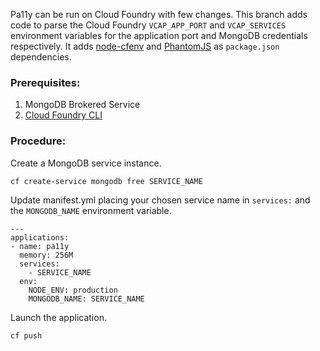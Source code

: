 Pa11y can be run on Cloud Foundry with few changes. This branch adds code to parse the Cloud Foundry `VCAP_APP_PORT` and `VCAP_SERVICES` environment variables for the application port and MongoDB credentials respectively. It adds [node-cfenv](https://github.com/cloudfoundry-community/node-cfenv) and [PhantomJS](http://phantomjs.org/) as `package.json` dependencies.

### Prerequisites:

1. MongoDB Brokered Service
1. [Cloud Foundry CLI](https://github.com/18F/cloud-foundry-notes/blob/master/content/getting-started/setup.md)

### Procedure:

Create a MongoDB service instance.

    cf create-service mongodb free SERVICE_NAME

Update manifest.yml placing your chosen service name in `services:` and the `MONGODB_NAME` environment variable.

	---
	applications:
	- name: pa11y
	  memory: 256M
	  services:
	    - SERVICE_NAME
	  env:
	    NODE_ENV: production
	    MONGODB_NAME: SERVICE_NAME

Launch the application.

    cf push